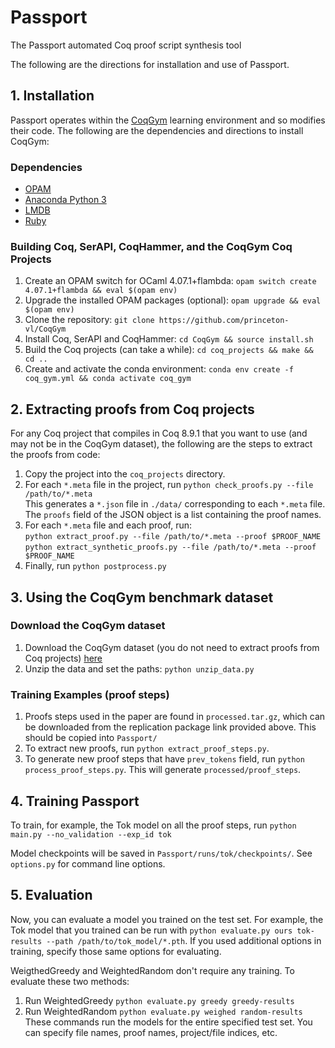 # Passport
The Passport automated Coq proof script synthesis tool

The following are the directions for installation and use of Passport.

## 1. Installation

Passport operates within the [CoqGym](https://github.com/princeton-vl/CoqGym) learning environment and so modifies their code. 
The following are the dependencies and directions to install CoqGym:

### Dependencies
* [OPAM](https://opam.ocaml.org/)
* [Anaconda Python 3](https://www.anaconda.com/distribution/)
* [LMDB](https://symas.com/lmdb/)
* [Ruby](https://www.ruby-lang.org/en/)


### Building Coq, SerAPI, CoqHammer, and the CoqGym Coq Projects

1. Create an OPAM switch for OCaml 4.07.1+flambda: `opam switch create 4.07.1+flambda && eval $(opam env)`
2. Upgrade the installed OPAM packages (optional): `opam upgrade && eval $(opam env)`
3. Clone the repository: `git clone https://github.com/princeton-vl/CoqGym`
4. Install Coq, SerAPI and CoqHammer: `cd CoqGym && source install.sh`
5. Build the Coq projects (can take a while): `cd coq_projects && make && cd ..`
6. Create and activate the conda environment: `conda env create -f coq_gym.yml && conda activate coq_gym`

## 2. Extracting proofs from Coq projects

For any Coq project that compiles in Coq 8.9.1 that you want to use (and may not be in the CoqGym dataset), the following are the steps to extract the proofs from code:

1. Copy the project into the  `coq_projects` directory. 
2. For each `*.meta` file in the project, run `python check_proofs.py --file /path/to/*.meta`   
This generates a `*.json` file in `./data/` corresponding to each `*.meta` file. The `proofs` field of the JSON object is a list containing the proof names.
3. For each `*.meta` file and each proof, run:  
`python extract_proof.py --file /path/to/*.meta --proof $PROOF_NAME`  
`python extract_synthetic_proofs.py --file /path/to/*.meta --proof $PROOF_NAME`
4. Finally, run `python postprocess.py`

## 3. Using the CoqGym benchmark dataset

### Download the CoqGym dataset

1. Download the CoqGym dataset (you do not need to extract proofs from Coq projects)
[here](https://drive.google.com/drive/folders/149m_17VkYYkl0kdSB4AI8zodCuTmPaA6?usp=sharing)
2. Unzip the data and set the paths: `python unzip_data.py`

### Training Examples (proof steps)

1. Proofs steps used in the paper are found in `processed.tar.gz`, which can be downloaded from the replication package link provided above. This should be copied into `Passport/`
2. To extract new proofs, run `python extract_proof_steps.py`.
3. To generate new proof steps that have `prev_tokens` field, run `python process_proof_steps.py`. This will generate `processed/proof_steps`.

## 4. Training Passport

To train, for example, the Tok model on all the proof steps, run 
`python main.py --no_validation --exp_id tok` 

Model checkpoints will be saved in `Passport/runs/tok/checkpoints/`. See `options.py` for command line options.

## 5. Evaluation

Now, you can evaluate a model you trained on the test set. For example, the Tok model that you trained can be run with `python evaluate.py ours tok-results --path /path/to/tok_model/*.pth`.
If you used additional options in training, specify those same options for evaluating.
 
 WeigthedGreedy and WeightedRandom don't require any training. To evaluate these two methods:
1. Run WeightedGreedy
    `python evaluate.py greedy greedy-results`
2. Run WeightedRandom 
    `python evaluate.py weighed random-results`
These commands run the models for the entire specified test set. You can specify file names, proof names, project/file indices, etc. 
